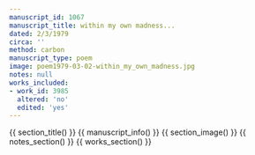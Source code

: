 ```yaml
---
manuscript_id: 1067
manuscript_title: within my own madness...
dated: 2/3/1979
circa: ''
method: carbon
manuscript_type: poem
image: poem1979-03-02-within_my_own_madness.jpg
notes: null
works_included:
- work_id: 3985
  altered: 'no'
  edited: 'yes'
---
```


{{ section_title() }}
{{ manuscript_info() }}
{{ section_image() }}
{{ notes_section() }}
{{ works_section() }}
